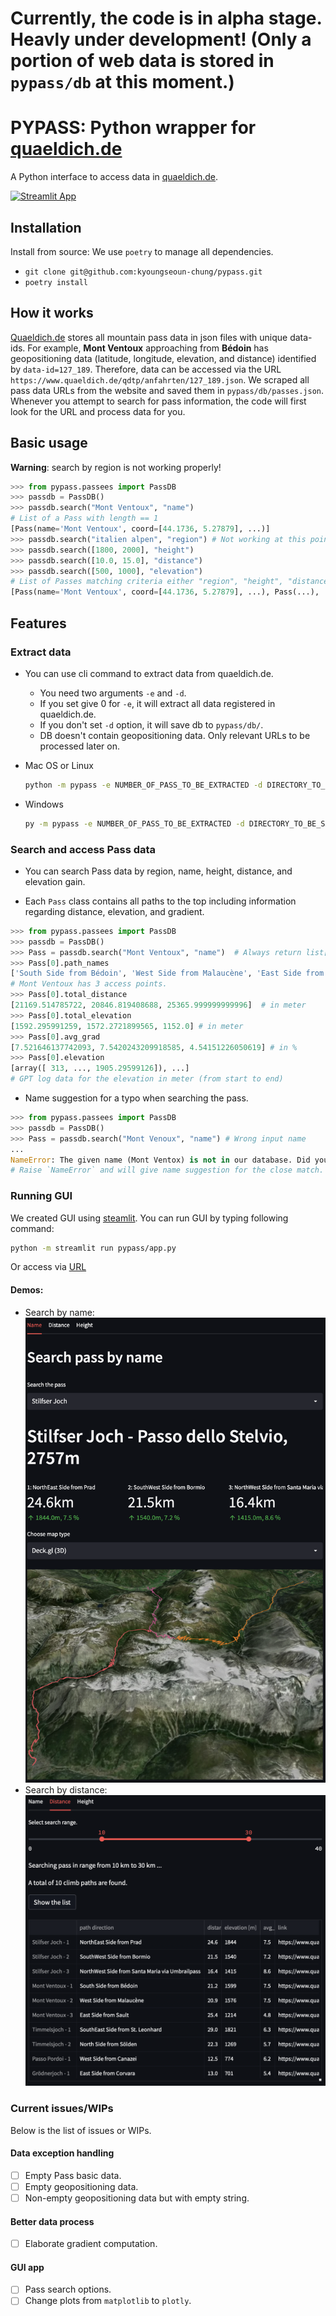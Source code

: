 # Currently, the code is in alpha stage. Heavly under development! (Only a portion of web data is stored in `pypass/db` at this moment.)
# PYPASS: Python wrapper for [quaeldich.de](https://www.quaeldich.de)

A Python interface to access data in [quaeldich.de](https://www.quaeldich.de).

[![Streamlit App](https://static.streamlit.io/badges/streamlit_badge_black_white.svg)](https://kyoungseoun-chung-pypass-pypassapp-xwr7oa.streamlitapp.com/)

## Installation

Install from source:
We use `poetry` to manage all dependencies.
- `git clone git@github.com:kyoungseoun-chung/pypass.git`
- `poetry install`

## How it works

[Quaeldich.de](https://www.quaeldich.de) stores all mountain pass data in json files with unique data-ids. For example, **Mont Ventoux** approaching from **Bédoin** has geopositioning data (latitude, longitude, elevation, and distance) identified by `data-id=127_189`. Therefore, data can be accessed via the URL `https://www.quaeldich.de/qdtp/anfahrten/127_189.json`. We scraped all pass data URLs from the website and saved them in `pypass/db/passes.json`. Whenever you attempt to search for pass information, the code will first look for the URL and process data for you.


## Basic usage

**Warning**: search by region is not working properly!

```python
>>> from pypass.passees import PassDB
>>> passdb = PassDB()
>>> passdb.search("Mont Ventoux", "name")
# List of a Pass with length == 1
[Pass(name='Mont Ventoux', coord=[44.1736, 5.27879], ...)]
>>> passdb.search("italien alpen", "region") # Not working at this point...
>>> passdb.search([1800, 2000], "height")
>>> passdb.search([10.0, 15.0], "distance")
>>> passdb.search([500, 1000], "elevation")
# List of Passes matching criteria either "region", "height", "distance", or "elevation".
[Pass(name='Mont Ventoux', coord=[44.1736, 5.27879], ...), Pass(...), ...]
```

## Features

### Extract data

- You can use cli command to extract data from quaeldich.de.
    - You need two arguments `-e` and `-d`.
    - If you set give 0 for `-e`, it will extract all data registered in quaeldich.de.
    - If you don't set `-d` option, it will save db to `pypass/db/`.
    - DB doesn't contain geopositioning data. Only relevant URLs to be processed later on.

- Mac OS or Linux
    ```zsh
    python -m pypass -e NUMBER_OF_PASS_TO_BE_EXTRACTED -d DIRECTORY_TO_BE_SAVE_DB
    ```
- Windows
    ```zsh
    py -m pypass -e NUMBER_OF_PASS_TO_BE_EXTRACTED -d DIRECTORY_TO_BE_SAVE_DB
    ```

### Search and access Pass data

- You can search Pass data by region, name, height, distance, and elevation gain.

- Each `Pass` class contains all paths to the top including information regarding distance, elevation, and gradient.
```python
>>> from pypass.passees import PassDB
>>> passdb = PassDB()
>>> Pass = passdb.search("Mont Ventoux", "name")  # Always return list[Pass]
>>> Pass[0].path_names
['South Side from Bédoin', 'West Side from Malaucène', 'East Side from Sault']
# Mont Ventoux has 3 access points.
>>> Pass[0].total_distance
[21169.514785722, 20846.819408688, 25365.999999999996]  # in meter
>>> Pass[0].total_elevation
[1592.295991259, 1572.2721899565, 1152.0] # in meter
>>> Pass[0].avg_grad
[7.521646137742093, 7.5420243209918585, 4.54151226050619] # in %
>>> Pass[0].elevation
[array([ 313, ..., 1905.29599126]), ...]
# GPT log data for the elevation in meter (from start to end)
```

- Name suggestion for a typo when searching the pass.
```python
>>> from pypass.passees import PassDB
>>> passdb = PassDB()
>>> Pass = passdb.search("Mont Venoux", "name") # Wrong input name
...
NameError: The given name (Mont Ventox) is not in our database. Did you mean ['Mont Ventoux']?
# Raise `NameError` and will give name suggestion for the close match.
```


### Running GUI

We created GUI using [steamlit](https://streamlit.io). You can run GUI by typing following command:
```zsh
python -m streamlit run pypass/app.py
```

Or access via [URL](https://kyoungseoun-chung-pypass-pypassapp-xwr7oa.streamlitapp.com/)

#### Demos:

* Search by name:
![search by name](.pypass/../pypass/assets/screenshots/search_by_name.png)
* Search by distance:
![search by name](.pypass/../pypass/assets/screenshots/search_by_distance.png)


### Current issues/WIPs

Below is the list of issues or WIPs.

#### Data exception handling
- [ ] Empty Pass basic data.
- [ ] Empty geopositioning data.
- [ ] Non-empty geopositioning data but with empty string.

#### Better data process
- [ ] Elaborate gradient computation.

#### GUI app
- [ ] Pass search options.
- [ ] Change plots from `matplotlib` to `plotly`.
